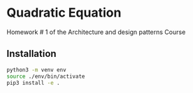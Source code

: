 # Quadratic Equation

Homework # 1 of the Architecture and design patterns Course 

## Installation

```bash
python3 -m venv env
source ./env/bin/activate
pip3 install -e . 
```
